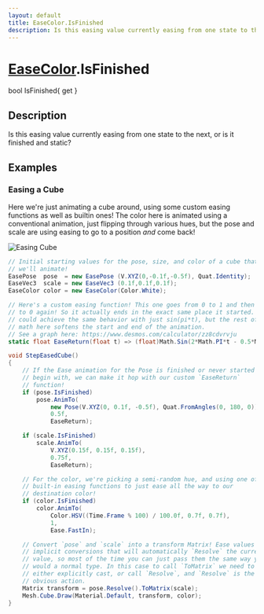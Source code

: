 ```yaml
---
layout: default
title: EaseColor.IsFinished
description: Is this easing value currently easing from one state to the next, or is it finished and static?
---
```

# [EaseColor]({{site.url}}/Pages/StereoKit.Framework/EaseColor.html).IsFinished

<div class='signature' markdown='1'>
bool IsFinished{ get }
</div>

## Description
Is this easing value currently easing from one state to
the next, or is it finished and static?


## Examples

### Easing a Cube
Here we're just animating a cube around, using some custom easing
functions as well as builtin ones! The color here is animated using a
conventional animation, just flipping through various hues, but the pose
and scale are using easing to go to a position _and_ come back!

![Easing Cube]({{site.screen_url}}/EasingCube.jpg)
```csharp
// Initial starting values for the pose, size, and color of a cube that
// we'll animate!
EasePose  pose  = new EasePose (V.XYZ(0,-0.1f,-0.5f), Quat.Identity);
EaseVec3  scale = new EaseVec3 (0.1f,0.1f,0.1f);
EaseColor color = new EaseColor(Color.White);

// Here's a custom easing function! This one goes from 0 to 1 and then back
// to 0 again! So it actually ends in the exact same place it started. We
// could achieve the same behavior with just sin(pi*t), but the rest of the
// math here softens the start and end of the animation.
// See a graph here: https://www.desmos.com/calculator/zz8cdvrvju
static float EaseReturn(float t) => (float)Math.Sin(2*Math.PI*t - 0.5*Math.PI) * 0.5f + 0.5f;

void StepEasedCube()
{
	// If the Ease animation for the Pose is finished or never started to
	// begin with, we can make it hop with our custom `EaseReturn`
	// function!
	if (pose.IsFinished)
		pose.AnimTo(
			new Pose(V.XYZ(0, 0.1f, -0.5f), Quat.FromAngles(0, 180, 0)),
			0.5f,
			EaseReturn);

	if (scale.IsFinished)
		scale.AnimTo(
			V.XYZ(0.15f, 0.15f, 0.15f),
			0.75f,
			EaseReturn);

	// For the color, we're picking a semi-random hue, and using one of the
	// built-in easing functions to just ease all the way to our
	// destination color!
	if (color.IsFinished)
		color.AnimTo(
			Color.HSV((Time.Frame % 100) / 100.0f, 0.7f, 0.7f),
			1,
			Ease.FastIn);

	// Convert `pose` and `scale` into a transform Matrix! Ease values have
	// implicit conversions that will automatically `Resolve` the current
	// value, so most of the time you can just pass them the same way you
	// would a normal type. In this case to call `ToMatrix` we need to
	// either explicitly cast, or call `Resolve`, and `Resolve` is the most
	// obvious action.
	Matrix transform = pose.Resolve().ToMatrix(scale);
	Mesh.Cube.Draw(Material.Default, transform, color);
}
```

